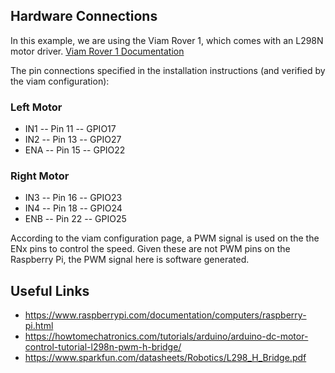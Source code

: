 ## Hardware Connections

In this example, we are using the Viam Rover 1, which comes with an L298N motor driver.
[Viam Rover 1 Documentation](https://docs.viam.com/appendix/try-viam/rover-resources/rover-tutorial-1/)

The pin connections specified in the installation instructions (and verified by the viam configuration):

### Left Motor

- IN1 -- Pin 11 -- GPIO17
- IN2 -- Pin 13 -- GPIO27
- ENA -- Pin 15 -- GPIO22

### Right Motor

- IN3 -- Pin 16 -- GPIO23
- IN4 -- Pin 18 -- GPIO24
- ENB -- Pin 22 -- GPIO25 

According to the viam configuration page, a PWM signal is used on the the ENx pins to control the speed. Given these are not PWM pins on the Raspberry Pi, the PWM signal here is software generated.

## Useful Links

- https://www.raspberrypi.com/documentation/computers/raspberry-pi.html
- https://howtomechatronics.com/tutorials/arduino/arduino-dc-motor-control-tutorial-l298n-pwm-h-bridge/
- https://www.sparkfun.com/datasheets/Robotics/L298_H_Bridge.pdf
